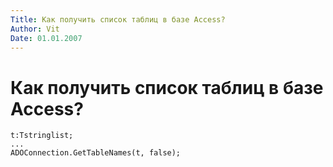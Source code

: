 ```yaml
---
Title: Как получить список таблиц в базе Access?
Author: Vit
Date: 01.01.2007
---
```



Как получить список таблиц в базе Access?
=========================================

    t:Tstringlist;
    ...
    ADOConnection.GetTableNames(t, false);
